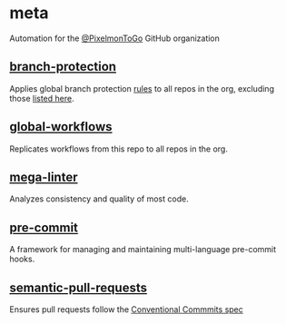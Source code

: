 # meta

Automation for the [@PixelmonToGo](https://github.com/PixelmonToGo) GitHub organization

## [branch-protection](https://github.com/venh/branch-protection)

Applies global branch protection [rules](./branch-protection/rules.json) to all repos in the org, excluding those [listed here](./branch-protection/excluded-repos.txt).

## [global-workflows](https://github.com/derberg/global-workflows-support)

Replicates workflows from this repo to all repos in the org.

## [mega-linter](https://github.com/nvuillam/mega-linter)

Analyzes consistency and quality of most code.

## [pre-commit](https://pre-commit.com/)

A framework for managing and maintaining multi-language pre-commit hooks.

## [semantic-pull-requests](https://github.com/zeke/semantic-pull-requests)

Ensures pull requests follow the [Conventional Commmits spec](https://www.conventionalcommits.org/en/v1.0.0/)


